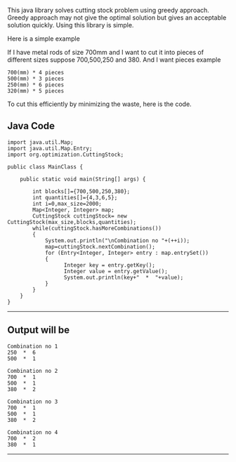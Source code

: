 This java library solves cutting stock problem using greedy approach.
Greedy approach may not give the optimal solution but gives an acceptable solution quickly.
Using this library is simple.

Here is a simple example

If I have metal rods of size 700mm and I want to cut it into pieces of different sizes suppose 700,500,250 and 380.
And I want pieces example

	700(mm) * 4 pieces
	500(mm) * 3 pieces
	250(mm) * 6 pieces
	320(mm) * 5 pieces
To cut this efficiently by minimizing the waste, here is the code.

Java Code
------------------------------------------------------
	import java.util.Map;
	import java.util.Map.Entry;
	import org.optimization.CuttingStock;
	
	public class MainClass {

		public static void main(String[] args) {

			int blocks[]={700,500,250,380};
			int quantities[]={4,3,6,5};
			int i=0,max_size=2000;
			Map<Integer, Integer> map;
		    CuttingStock cuttingStock= new CuttingStock(max_size,blocks,quantities);
			while(cuttingStock.hasMoreCombinations())
			{
				System.out.println("\nCombination no "+(++i));
				map=cuttingStock.nextCombination();
				for (Entry<Integer, Integer> entry : map.entrySet()) 
				{
					  Integer key = entry.getKey();
					  Integer value = entry.getValue();
					  System.out.println(key+"  *  "+value);
				}
			}
		}
	}


------------------------------------------------------
Output will be
------------------------------------------------------
	Combination no 1
	250  *  6
	500  *  1

	Combination no 2
	700  *  1
	500  *  1
	380  *  2

	Combination no 3
	700  *  1
	500  *  1
	380  *  2

	Combination no 4
	700  *  2
	380  *  1
------------------------------------------------------
